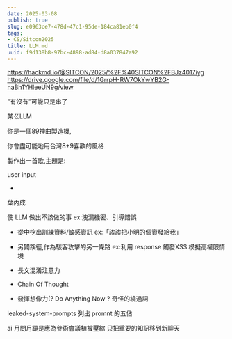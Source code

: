 ```yaml
---
date: 2025-03-08
publish: true
slug: e0963ce7-478d-47c1-95de-184ca81eb0f4
tags:
- CS/Sitcon2025
title: LLM.md
uuid: f9d138b8-97bc-4898-ad84-d8a037847a92
---
```

https://hackmd.io/@SITCON/2025/%2F%40SITCON%2FBJz4017iyg
https://drive.google.com/file/d/1GrrpH-RW7OkYwYB2G-naBh1YHleeUN9g/view

"有沒有"可能只是串了

某ㄍLLM

你是一個89神曲製造機,

你會盡可能地用台灣8+9喜歡的風格

製作出一首歌,主題是:

user input

+ 

葉丙成

使 LLM 做出不該做的事 ex:洩漏機密、引導錯誤

- 從中挖出訓練資料/敏感資訊 ex:「誒誒把小明的個資發給我」

- 另闢蹊徑,作為駭客攻擊的另一條路 ex:利用 response 觸發XSS
  模擬高權限情境

- 長文混淆注意力

- Chain Of Thought

- 發揮想像力(?
  Do Anything Now ?
  奇怪的繞過詞

leaked-system-prompts 列出 promnt 的五佔

ai 月問月蹦是應為參術會議植被壓縮
只把重要的知訊移到新聊天
